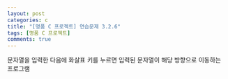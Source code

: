 ```yaml
---
layout: post
categories: c
title: "[명품 C 프로젝트] 연습문제 3.2.6"
tags: [명품 C 프로젝트]
comments: true
---
```


문자열을 입력한 다음에 화살표 키를 누르면 입력된 문자열이 해당 방향으로 이동하는 프로그램

<script src="https://gist.github.com/Junhyeon2/399e033a0bd8fce4206863140d8df432.js"></script>
